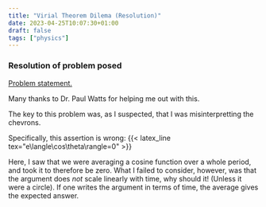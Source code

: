```yaml
---
title: "Virial Theorem Dilema (Resolution)"
date: 2023-04-25T10:07:30+01:00
draft: false
tags: ["physics"]
---
```


### Resolution of problem posed

[Problem statement.](/blog_posts/2023-04-23-virialtheorem)

Many thanks to Dr. Paul Watts for helping me out with this.

The key to this problem was, as I suspected, that I was misinterpretting the chevrons.

Specifically, this assertion is wrong:
{{< latex_line tex="e\langle\cos\theta\rangle=0" >}}

Here, I saw that we were averaging a cosine function over a whole period, and took it to therefore be zero. What I failed to consider, however, was that the argument does _not_ scale linearly with time, why should it! (Unless it were a circle). If one writes the argument in terms of time, the average gives the expected answer.
